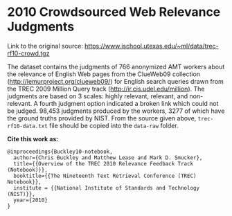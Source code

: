 # 2010 Crowdsourced Web Relevance Judgments

Link to the original source: https://www.ischool.utexas.edu/~ml/data/trec-rf10-crowd.tgz 

The dataset contains the judgments of 766 anonymized AMT workers about the relevance of English Web pages from the ClueWeb09 collection (http://lemurproject.org/clueweb09/) for English search queries drawn from the TREC 2009 Million Query track (http://ir.cis.udel.edu/million). The judgments are based on 3 scales: highly relevant, relevant, and non-relevant. A fourth judgment option indicated a broken link which could not be judged. 98,453 judgments produced by the workers, 3277 of which have the ground truths provided by NIST. From the source given above, `trec-rf10-data.txt` file should be copied into the `data-raw` folder.

**Cite this work as:**
```
@inproceedings{Buckley10-notebook,
  author={Chris Buckley and Matthew Lease and Mark D. Smucker},
  title={{Overview of the TREC 2010 Relevance Feedback Track (Notebook)}},
  booktitle={{The Nineteenth Text Retrieval Conference (TREC) Notebook}},
  institute = {{National Institute of Standards and Technology (NIST)}},
  year={2010}
}
```





